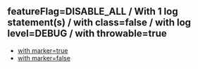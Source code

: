 ## featureFlag=DISABLE_ALL / With 1 log statement(s) / with class=false / with log level=DEBUG / with throwable=true

* [with marker=true](marker-true/index.md)
* [with marker=false](marker-false/index.md)


